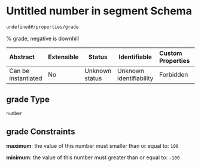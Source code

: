 # Untitled number in segment Schema

```txt
undefined#/properties/grade
```

% grade, negative is downhill


| Abstract            | Extensible | Status         | Identifiable            | Custom Properties | Additional Properties | Access Restrictions | Defined In                                                                    |
| :------------------ | ---------- | -------------- | ----------------------- | :---------------- | --------------------- | ------------------- | ----------------------------------------------------------------------------- |
| Can be instantiated | No         | Unknown status | Unknown identifiability | Forbidden         | Allowed               | none                | [segment.schema.json\*](../../out/segment.schema.json "open original schema") |

## grade Type

`number`

## grade Constraints

**maximum**: the value of this number must smaller than or equal to: `100`

**minimum**: the value of this number must greater than or equal to: `-100`
